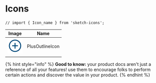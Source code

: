 # Icons

```
// import { Icon_name } from 'sketch-icons';
```

| Image                                       | Name            |
| ------------------------------------------- | --------------- |
| ![](../../.gitbook/assets/plus-outline.svg) | PlusOutlineIcon |
|                                             |                 |

{% hint style="info" %}
**Good to know:** your product docs aren't just a reference of all your features! use them to encourage folks to perform certain actions and discover the value in your product.
{% endhint %}
